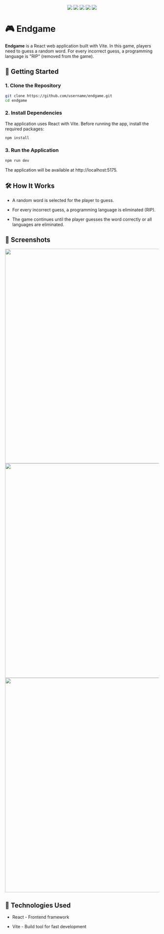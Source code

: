 <p align="center">
  <img src="https://img.shields.io/badge/HTML5-%23E34F26.svg?style=for-the-badge&logo=html5&logoColor=white" />
  <img src="https://img.shields.io/badge/CSS3-%231572B6.svg?style=for-the-badge&logo=css3&logoColor=white" />
  <img src="https://img.shields.io/badge/JavaScript-%23F7DF1E.svg?style=for-the-badge&logo=javascript&logoColor=black" />
  <img src="https://img.shields.io/badge/React-%2361DAFB.svg?style=for-the-badge&logo=react&logoColor=black" />
  <img src="https://img.shields.io/badge/Vite-%23646CFF.svg?style=for-the-badge&logo=vite&logoColor=white" />
</p>

# 🎮 Endgame

**Endgame** is a React web application built with Vite. In this game, players need to guess a random word. For every incorrect guess, a programming language is "RIP" (removed from the game).

## 🚀 Getting Started

### 1. Clone the Repository

```sh
git clone https://github.com/username/endgame.git
cd endgame
```

### 2. Install Dependencies

The application uses React with Vite. Before running the app, install the required packages:

```sh
npm install
```

### 3. Run the Application

```sh
npm run dev
```

The application will be available at http://localhost:5175.
## 🛠️ How It Works

  - A random word is selected for the player to guess.

  - For every incorrect guess, a programming language is eliminated (RIP).

  - The game continues until the player guesses the word correctly or all languages are eliminated.

## 📸 Screenshots

<p align="center">
  <img src="https://github.com/user-attachments/assets/8ba1aaaa-8c83-4399-9458-7b7bb5e8e3f9" width="700"/>
  <img src="https://github.com/user-attachments/assets/42cf41d8-be1c-44b7-aae3-5c8a34898078" width="700"/>
  <img src="https://github.com/user-attachments/assets/52859a68-e5a1-4127-b940-96a9e4e6a030" width="700"/>
</p>

## 🧩 Technologies Used

  - React - Frontend framework

  - Vite - Build tool for fast development
